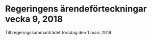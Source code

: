 # Regeringens ärendeförteckningar vecka 9, 2018

Till regeringssammanträdet torsdag den 1 mars 2018\.
